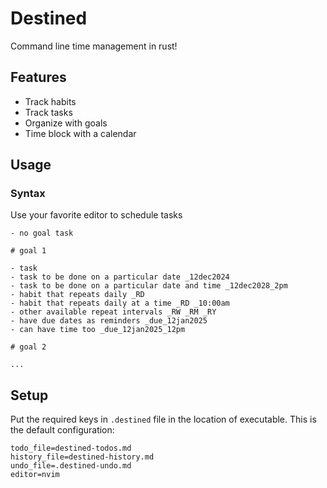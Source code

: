 # Destined

Command line time management in rust!

## Features

- Track habits
- Track tasks
- Organize with goals
- Time block with a calendar

## Usage

### Syntax

Use your favorite editor to schedule tasks

```
- no goal task

# goal 1

- task 
- task to be done on a particular date _12dec2024
- task to be done on a particular date and time _12dec2028_2pm
- habit that repeats daily _RD
- habit that repeats daily at a time _RD _10:00am
- other available repeat intervals _RW _RM _RY
- have due dates as reminders _due_12jan2025
- can have time too _due_12jan2025_12pm

# goal 2

...
```

## Setup

Put the required keys in `.destined` file in the location of executable. This is the default configuration:

```
todo_file=destined-todos.md
history_file=destined-history.md
undo_file=.destined-undo.md
editor=nvim
```
